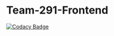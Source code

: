 # Team-291-Frontend

[![Codacy Badge](https://api.codacy.com/project/badge/Grade/87924a373d6e4d53a6f6ee3e7c5840d2)](https://app.codacy.com/gh/BuildForSDGCohort2/Team-291-Frontend?utm_source=github.com&utm_medium=referral&utm_content=BuildForSDGCohort2/Team-291-Frontend&utm_campaign=Badge_Grade_Settings)